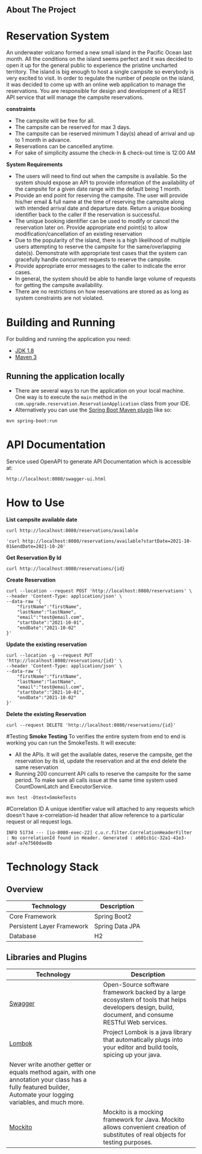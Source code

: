 
## About The Project

# Reservation System

An underwater volcano formed a new small island in the Pacific Ocean last month. All the conditions on the island seems perfect and it was
decided to open it up for the general public to experience the pristine uncharted territory.
The island is big enough to host a single campsite so everybody is very excited to visit. In order to regulate the number of people on the island, it
was decided to come up with an online web application to manage the reservations. You are responsible for design and development of a REST
API service that will manage the campsite reservations.

**constraints**
- The campsite will be free for all.
- The campsite can be reserved for max 3 days.
- The campsite can be reserved minimum 1 day(s) ahead of arrival and up to 1 month in advance.
- Reservations can be cancelled anytime.
- For sake of simplicity assume the check-in & check-out time is 12:00 AM

**System Requirements**
- The users will need to find out when the campsite is available. So the system should expose an API to provide information of the availability of the campsite for a given date range with the default being 1 month.
- Provide an end point for reserving the campsite. The user will provide his/her email & full name at the time of reserving the campsite along with intended arrival date and departure date. Return a unique booking identifier back to the caller if the reservation is successful.
- The unique booking identifier can be used to modify or cancel the reservation later on. Provide appropriate end point(s) to allow modification/cancellation of an existing reservation
- Due to the popularity of the island, there is a high likelihood of multiple users attempting to reserve the campsite for the same/overlapping date(s). Demonstrate with appropriate test cases that the system can gracefully handle concurrent requests to reserve the campsite.
- Provide appropriate error messages to the caller to indicate the error cases.
- In general, the system should be able to handle large volume of requests for getting the campsite availability.
- There are no restrictions on how reservations are stored as as long as system constraints are not violated.

# Building and Running

For building and running the application you need:

- [JDK 1.8](https://www.oracle.com/java/technologies/downloads/#java8)
- [Maven 3](https://maven.apache.org)

## Running the application locally

- There are several ways to run the application on your local machine. One way is to execute the `main` method in the `com.upgrade.reservation.ReservationApplication` class from your IDE.
- Alternatively you can use the [Spring Boot Maven plugin](https://docs.spring.io/spring-boot/docs/current/reference/html/build-tool-plugins.html#build-tool-plugins.maven) like so:

```shell
mvn spring-boot:run
```
# API Documentation
Service used OpenAPI to generate API Documentation which is accessible at:

```
http://localhost:8080/swagger-ui.html
```

# How to Use

**List campsite available date**

```
curl http://localhost:8080/reservations/available
```

```
'curl http://localhost:8080/reservations/available?startDate=2021-10-01&endDate=2021-10-20'
```


**Get Reservation By Id**

```
curl http://localhost:8080/reservations/{id}
```

**Create Reservation**

```
curl --location --request POST 'http://localhost:8080/reservations' \
--header 'Content-Type: application/json' \
--data-raw '{
    "firstName":"firstName",
    "lastName":"lastName",
    "email":"test@email.com",
    "startDate":"2021-10-01",
    "endDate":"2021-10-02"
}'
```

**Update the existing reservation**

```
curl --location -g --request PUT 'http://localhost:8080/reservations/{id}' \
--header 'Content-Type: application/json' \
--data-raw '{
    "firstName":"firstName",
    "lastName":"lastName",
    "email":"test@email.com",
    "startDate":"2021-10-01",
    "endDate":"2021-10-02"
}'
```

**Delete the existing Reservation**

```
curl --request DELETE 'http://localhost:8080/reservations/{id}'
```

#Testing
**Smoke Testing**
To verifies the entire system from end to end is working you can run the SmokeTests. It will execute:
- All the APIs. It will get the available dates, reserve the campsite, get the reservation by its id, update the reservation and at the end delete the same reservation 
- Running 200 concurrent API calls to reserve the campsite for the same period. To make sure all calls issue at the same time system used CountDownLatch and ExecutorService.

```shell
mvn test -Dtest=SmokeTests
```

#Correlation ID
A unique identifier value will attached to any requests which doesn't have x-correlation-id header that allow reference to a particular request or all request logs.

```
INFO 51734 --- [io-8080-exec-22] c.u.r.filter.CorrelationHeaderFilter     : No correlationId found in Header. Generated : a601cb1c-32a1-41e3-adaf-a7e7560dae8b
```

# Technology Stack

## Overview

|Technology                |Description         |
|--------------------------|--------------------|
|Core Framework            |Spring Boot2        |
|Persistent Layer Framework|Spring Data JPA     |
|Database                  |H2                  |

## Libraries and Plugins

|Technology                |Description         |
|---------------------------------------------------|-------------------------------------------------------------------------------------------------------------------------------------------------------|
|<a href="https://swagger.io/">Swagger</a>			|Open-Source software framework backed by a large ecosystem of tools that helps developers design, build, document, and consume RESTful Web services. |
|<a href="https://projectlombok.org/">Lombok</a>		|Project Lombok is a java library that automatically plugs into your editor and build tools, spicing up your java.
Never write another getter or equals method again, with one annotation your class has a fully featured builder, Automate your logging variables, and much more. |
|<a href="https://site.mockito.org/">Mockito</a>		|Mockito is a mocking framework for Java. Mockito allows convenient creation of substitutes of real objects for testing purposes.|
